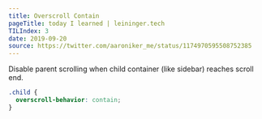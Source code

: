 ```yaml
---
title: Overscroll Contain
pageTitle: today I learned | leininger.tech
TILIndex: 3
date: 2019-09-20
source: https://twitter.com/aaroniker_me/status/1174970595508752385
---
```


Disable parent scrolling when child container (like sidebar) reaches scroll end.

```css
.child {
  overscroll-behavior: contain;
}
```
